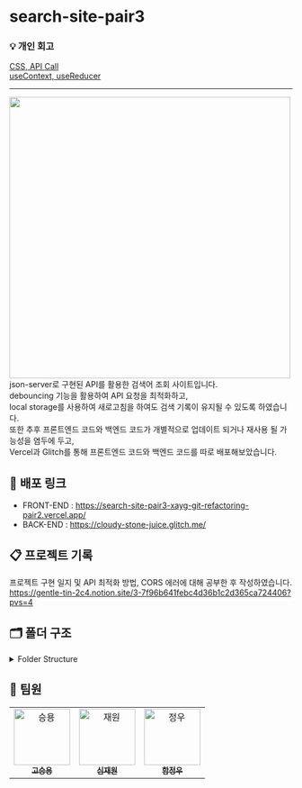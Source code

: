# search-site-pair3

### 💡 개인 회고
[CSS, API Call](https://velog.io/@hamjw0122/%ED%9A%8C%EA%B3%A0-%EA%B2%80%EC%83%89%EC%96%B4-%EC%A1%B0%ED%9A%8C-%EC%82%AC%EC%9D%B4%ED%8A%B8-1) <br/>
[useContext, useReducer](https://velog.io/@hamjw0122/%ED%9A%8C%EA%B3%A0-%EA%B2%80%EC%83%89%EC%96%B4-%EC%A1%B0%ED%9A%8C-%EC%82%AC%EC%9D%B4%ED%8A%B8-2)

<hr/>
<img src="https://github.com/FrontEnd-Team3/search-site-pair3/assets/123251211/62fc9ffa-ca74-4efa-90ae-ce44faa4a917" width="500px"/>
<br/>
json-server로 구현된 API를 활용한 검색어 조회 사이트입니다. <br/>
debouncing 기능을 활용하여 API 요청을 최적화하고,<br/>
local storage를 사용하여 새로고침을 하여도 검색 기록이 유지될 수 있도록 하였습니다.<br/>
또한 추후 프론트엔드 코드와 백엔드 코드가 개별적으로 업데이트 되거나 재사용 될 가능성을 염두에 두고,<br/>
Vercel과 Glitch를 통해 프론트엔드 코드와 백엔드 코드를 따로 배포해보았습니다. <br/>


## 📌 배포 링크
- FRONT-END
: https://search-site-pair3-xayg-git-refactoring-pair2.vercel.app/
- BACK-END
: https://cloudy-stone-juice.glitch.me/

## 📋 프로젝트 기록
프로젝트 구현 일지 및 API 최적화 방법, CORS 에러에 대해 공부한 후 작성하였습니다. <br/>
https://gentle-tin-2c4.notion.site/3-7f96b641febc4d36b1c2d365ca724406?pvs=4

## 🗂️ 폴더 구조
<details>
<summary>Folder Structure</summary>
<div markdown="1">
<blockquote>
📦src<br/>
 ┣ 📂apis<br/>
 ┃ ┣ 📜@core.js<br/>
 ┃ ┗ 📜search.js<br/>
 ┣ 📂components<br/>
 ┃ ┣ 📜recentlySearched.js<br/>
 ┃ ┣ 📜search-bar.js<br/>
 ┃ ┣ 📜searchResults.js<br/>
 ┣ 📂context<br/>
 ┃ ┣ 📜inputData.js<br/>
 ┃ ┗ 📜targetwords.js<br/>
 ┣ 📂hooks<br/>
 ┃ ┗ 📜useDebounce.js<br/>
 ┣ 📂pages<br/>
 ┃ ┗ 📜index.js<br/>
 ┣ 📂style <br/>
 ┃ ┗ 📜global.js <br/>
 ┣ ...
</blockquote>
</div>
</details>

## 👾 팀원
<table>
  <tbody>
    <tr>
      <td align="center"><a href="https://github.com/seungyonggo"><img src="https://avatars.githubusercontent.com/u/123628457?v=4" width="100px;" alt="승용"/><br /><sub><b>고승용</b></sub></a><br /></td>
      <td align="center"><a href="https://github.com/GrayHound0801"><img src="https://avatars.githubusercontent.com/u/126382636?v=4" width="100px;" alt="재원"/><br /><sub><b>심재원</b></sub></a><br /></td>
      <td align="center"><a href="https://github.com/JeongwooHam"><img src="https://avatars.githubusercontent.com/u/123251211?v=4" width="100px;" alt="정우"/><br /><sub><b>함정우</b></sub></a><br /></td>
    </tr>
  </tbody>
</table>
